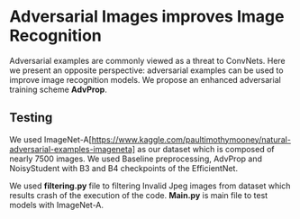 # Adversarial Images improves Image Recognition
Adversarial examples are commonly viewed as a threat to ConvNets. Here we present an opposite perspective: adversarial examples can be used to improve image recognition models. We propose an enhanced adversarial training scheme **AdvProp**.

## Testing
We used ImageNet-A[https://www.kaggle.com/paultimothymooney/natural-adversarial-examples-imageneta] as our dataset which is composed of nearly 7500 images.
We used Baseline preprocessing, AdvProp and NoisyStudent with B3 and B4 checkpoints of the EfficientNet. 


We used **filtering.py** file to filtering Invalid Jpeg images from dataset which results crash of the execution of the code. 
**Main.py** is main file to test models with ImageNet-A.

